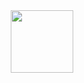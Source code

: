 
<div id="header" align="center">
  <img src="https://media1.giphy.com/media/v1.Y2lkPTc5MGI3NjExYWlicDRhMGdwOGE4MjlnZGdiNW5hZmJ5aHpyNjV1dTg2aDYyOW1mOSZlcD12MV9pbnRlcm5hbF9naWZfYnlfaWQmY3Q9Zw/78XCFBGOlS6keY1Bil/giphy.gif" width="100"/>
</div>
